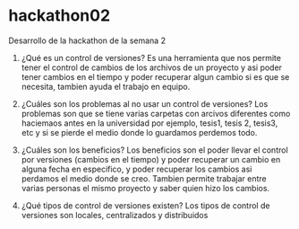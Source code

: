 # hackathon02
Desarrollo de la hackathon de la semana 2

1. ¿Qué es un control de versiones?
   Es una herramienta que nos permite tener el control de cambios de los archivos de un proyecto y asi poder tener cambios en el tiempo y poder recuperar algun cambio si es que se necesita, tambien ayuda el trabajo en equipo.
   
2. ¿Cuáles son los problemas al no usar un control de versiones?
   Los problemas son que se tiene varias carpetas con arcivos diferentes como haciemaos antes en la universidad por ejemplo, tesis1, tesis 2, tesis3, etc y si se pierde el medio donde lo guardamos perdemos todo.
   
3. ¿Cuáles son los beneficios?
   Los beneficios son el poder llevar el control por versiones (cambios en el tiempo) y poder recuperar un cambio en alguna fecha en especifico, y poder recuperar los cambios asi perdamos el medio donde se creo. Tambien permite trabajar entre varias personas el mismo proyecto y saber quien hizo los cambios.
   
4. ¿Qué tipos de control de versiones existen?
   Los tipos de control de versiones son locales, centralizados y distribuidos
